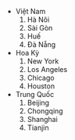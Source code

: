 <ul>
<li>Việt Nam
<ol>
<li>Hà Nôi</li>
<li>Sài Gòn</li>
<li>Huế</li>
<li>Đà Nẵng</li>
</ol>
</li>
<li>Hoa Kỳ
<ol>
<li>New York</li>
<li>Los Angeles</li>
<li>Chicago</li>
<li>Houston</li>
</ol>
</li>
<li>Trung Quốc
<ol>
<li>Beijing</li>
<li>Chongqing</li>
<li>Shanghai</li>
<li>Tianjin</li>
</ol>
</li>
</ul> 

